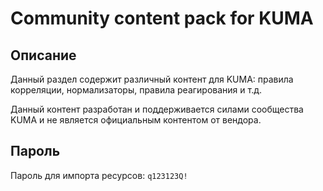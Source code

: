 # Community content pack for KUMA
## Описание
Данный раздел содержит различный контент для KUMA: правила корреляции, нормализаторы, правила реагирования и т.д.

Данный контент разработан и поддерживается силами сообщества KUMA и не является официальным контентом от вендора.

## Пароль
Пароль для импорта ресурсов: `q123123Q!`
